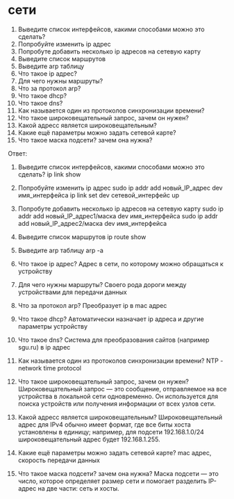 # сети

1. Выведите список интерфейсов, какими способами можно это сделать?
2. Попробуйте изменить ip адрес
3. Попробуте добавить несколько ip адресов на сетевую карту
4. Выведите список маршрутов
5. Выведите arp таблицу
6. Что такое ip адрес?
7. Для чего нужны маршруты?
8. Что за протокол arp?
9. Что такое dhcp?
10. Что такое dns?
11. Как называется один из протоколов синхронизации времени?
12. Что такое широковещательный запрос, зачем он нужен?
13. Какой адресс является широковещательным?
14. Какие ещё параметры можно задать сетевой карте?
15. Что такое маска подсети? зачем она нужна?

Ответ:

1. Выведите список интерфейсов, какими способами можно это сделать?
ip link show<br />

2. Попробуйте изменить ip адрес
sudo ip addr add новый_IP_адрес dev имя_интерфейса
ip link set dev сетевой_интерфейс up

3. Попробуте добавить несколько ip адресов на сетевую карту
sudo ip addr add новый_IP_адрес1/маска dev имя_интерфейса
sudo ip addr add новый_IP_адрес2/маска dev имя_интерфейса

4. Выведите список маршрутов
ip route show

5. Выведите arp таблицу
arp -a

6. Что такое ip адрес?
Адрес в сети, по которому можно обращаться к устройству

7. Для чего нужны маршруты?
Своего рода дороги между устройствами для передачи данных

8. Что за протокол arp?
Преобразует ip в mac адрес

9. Что такое dhcp?
Автоматически назначает ip адреса и другие параметры устройству

10. Что такое dns?
Система для преобразования сайтов (например sgu.ru) в ip адрес

11. Как называется один из протоколов синхронизации времени?
NTP - network time protocol

12. Что такое широковещательный запрос, зачем он нужен?
Широковещательный запрос — это сообщение, отправляемое на все устройства в локальной сети одновременно. Он используется для поиска устройств или получения информации от всех узлов сети.

13. Какой адресс является широковещательным?
Широковещательный адрес для IPv4 обычно имеет формат, где все биты хоста установлены в единицу; например, для подсети 192.168.1.0/24 широковещательный адрес будет 192.168.1.255.

14. Какие ещё параметры можно задать сетевой карте?
mac адрес, скорость передачи данных

15. Что такое маска подсети? зачем она нужна?
Маска подсети — это число, которое определяет размер сети и помогает разделить IP-адрес на две части: сеть и хосты.
